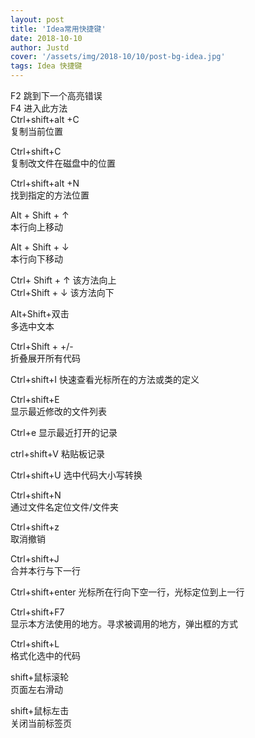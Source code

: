 ```yaml
---
layout: post
title: 'Idea常用快捷键'
date: 2018-10-10
author: Justd
cover: '/assets/img/2018-10/10/post-bg-idea.jpg'
tags: Idea 快捷键  
---
```



F2 跳到下一个高亮错误   
F4 进入此方法   
Ctrl+shift+alt +C    
复制当前位置   

Ctrl+shift+C    
复制改文件在磁盘中的位置   

Ctrl+shift+alt +N    
找到指定的方法位置  

Alt + Shift + ↑     
本行向上移动   

Alt + Shift + ↓  
本行向下移动   

Ctrl+ Shift + ↑ 
该方法向上   
Ctrl+Shift + ↓ 
该方法向下   

Alt+Shift+双击  
多选中文本   

Ctrl+Shift + +/-  
折叠展开所有代码   

Ctrl+shift+I 
快速查看光标所在的方法或类的定义 

Ctrl+shift+E  
显示最近修改的文件列表   

Ctrl+e 
显示最近打开的记录   

ctrl+shift+V 
粘贴板记录   

Ctrl+shift+U 
选中代码大小写转换  

Ctrl+shift+N  
通过文件名定位文件/文件夹  

Ctrl+shift+z  
取消撤销   

Ctrl+shift+J  
合并本行与下一行  

Ctrl+shift+enter 
光标所在行向下空一行，光标定位到上一行   

Ctrl+shift+F7  
显示本方法使用的地方。寻求被调用的地方，弹出框的方式 

Ctrl+shift+L  
格式化选中的代码   

shift+鼠标滚轮  
页面左右滑动    

shift+鼠标左击  
关闭当前标签页